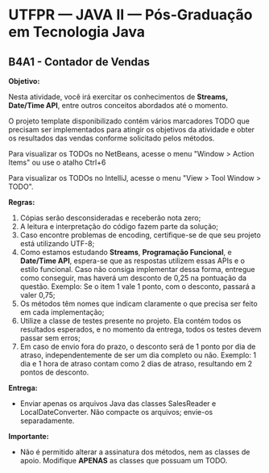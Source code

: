 # UTFPR — JAVA II — Pós-Graduação em Tecnologia Java

## B4A1 - Contador de Vendas

**Objetivo:**

Nesta atividade, você irá exercitar os conhecimentos de **Streams, Date/Time API**, entre outros conceitos abordados até o momento.

O projeto template disponibilizado contém vários marcadores TODO que precisam ser implementados para atingir os objetivos da atividade e obter os resultados das vendas conforme solicitado pelos métodos.

Para visualizar os TODOs no NetBeans, acesse o menu "Window > Action Items" ou use o atalho Ctrl+6

Para visualizar os TODOs no IntelliJ, acesse o menu "View > Tool Window > TODO".

**Regras:**
1. Cópias serão desconsideradas e receberão nota zero;
2. A leitura e interpretação do código fazem parte da solução;
3. Caso encontre problemas de encoding, certifique-se de que seu projeto está utilizando UTF-8;
4. Como estamos estudando **Streams**, **Programação Funcional**, e **Date/Time API**, espera-se que as respostas utilizem essas APIs e o estilo funcional. Caso não consiga implementar dessa forma, entregue como conseguir, mas haverá um desconto de 0,25 na pontuação da questão. Exemplo: Se o item 1 vale 1 ponto, com o desconto, passará a valer 0,75;
5. Os métodos têm nomes que indicam claramente o que precisa ser feito em cada implementação;
6. Utilize a classe de testes presente no projeto. Ela contém todos os resultados esperados, e no momento da entrega, todos os testes devem passar sem erros;
7. Em caso de envio fora do prazo, o desconto será de 1 ponto por dia de atraso, independentemente de ser um dia completo ou não. Exemplo: 1 dia e 1 hora de atraso contam como 2 dias de atraso, resultando em 2 pontos de desconto.

**Entrega:**

- Enviar apenas os arquivos Java das classes SalesReader e LocalDateConverter. Não compacte os arquivos; envie-os separadamente.

**Importante:**

- Não é permitido alterar a assinatura dos métodos, nem as classes de apoio. Modifique **APENAS** as classes que possuam um TODO.
